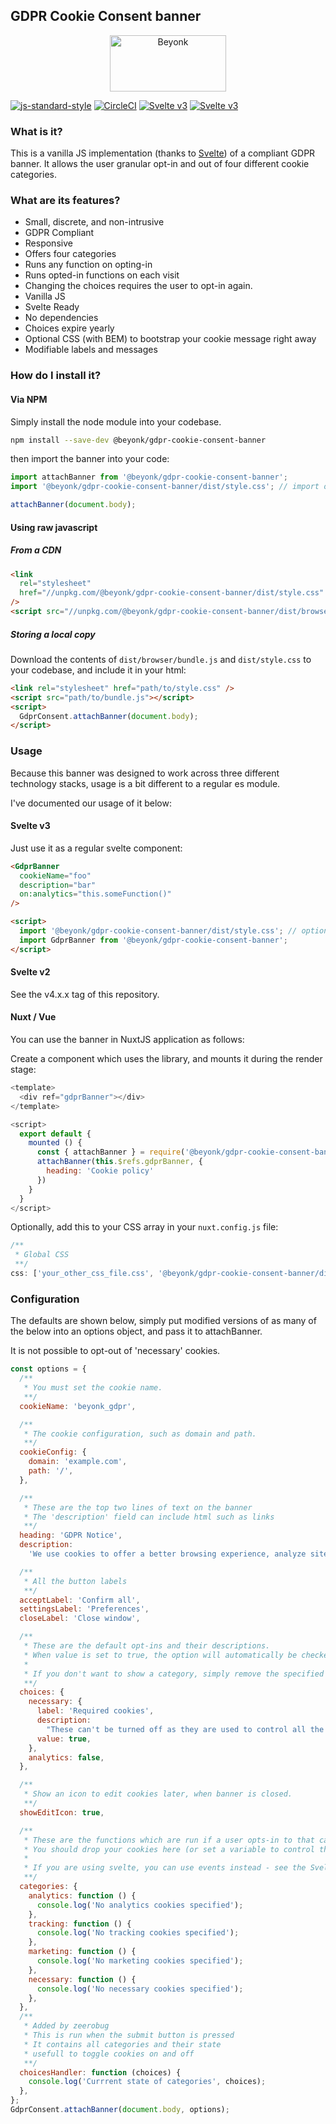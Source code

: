 ## GDPR Cookie Consent banner

<p align="center">
  <img width="186" height="90" src="https://user-images.githubusercontent.com/218949/44782765-377e7c80-ab80-11e8-9dd8-fce0e37c235b.png" alt="Beyonk" />
</p>

[![js-standard-style](https://img.shields.io/badge/code%20style-standard-brightgreen.svg)](http://standardjs.com) [![CircleCI](https://circleci.com/gh/beyonk-adventures/gdpr-cookie-consent-banner.svg?style=shield)](https://circleci.com/gh/beyonk-adventures/gdpr-cookie-consent-banner) [![Svelte v3](https://img.shields.io/badge/svelte-v2-orange.svg)](https://v2.svelte.dev) [![Svelte v3](https://img.shields.io/badge/svelte-v3-blueviolet.svg)](https://svelte.dev)

### What is it?

This is a vanilla JS implementation (thanks to [Svelte](http://svelte.dev)) of a compliant GDPR banner. It allows the user granular opt-in and out of four different cookie categories.

### What are its features?

- Small, discrete, and non-intrusive
- GDPR Compliant
- Responsive
- Offers four categories
- Runs any function on opting-in
- Runs opted-in functions on each visit
- Changing the choices requires the user to opt-in again.
- Vanilla JS
- Svelte Ready
- No dependencies
- Choices expire yearly
- Optional CSS (with BEM) to bootstrap your cookie message right away
- Modifiable labels and messages

### How do I install it?

#### Via NPM

Simply install the node module into your codebase.

```bash
npm install --save-dev @beyonk/gdpr-cookie-consent-banner
```

then import the banner into your code:

```js
import attachBanner from '@beyonk/gdpr-cookie-consent-banner';
import '@beyonk/gdpr-cookie-consent-banner/dist/style.css'; // import optional styles

attachBanner(document.body);
```

#### Using raw javascript

##### From a CDN

```html
<link
  rel="stylesheet"
  href="//unpkg.com/@beyonk/gdpr-cookie-consent-banner/dist/style.css"
/>
<script src="//unpkg.com/@beyonk/gdpr-cookie-consent-banner/dist/browser/bundle.min.js"></script>
```

##### Storing a local copy

Download the contents of `dist/browser/bundle.js` and `dist/style.css` to your codebase, and include it in your html:

```html
<link rel="stylesheet" href="path/to/style.css" />
<script src="path/to/bundle.js"></script>
<script>
  GdprConsent.attachBanner(document.body);
</script>
```

### Usage

Because this banner was designed to work across three different technology stacks, usage is a bit different to a regular es module.

I've documented our usage of it below:

#### Svelte v3

Just use it as a regular svelte component:

```html
<GdprBanner
  cookieName="foo"
  description="bar"
  on:analytics="this.someFunction()"
/>

<script>
  import '@beyonk/gdpr-cookie-consent-banner/dist/style.css'; // optional, you can also define your own styles
  import GdprBanner from '@beyonk/gdpr-cookie-consent-banner';
</script>
```

#### Svelte v2

See the v4.x.x tag of this repository.

#### Nuxt / Vue

You can use the banner in NuxtJS application as follows:

Create a component which uses the library, and mounts it during the render stage:

```js
<template>
  <div ref="gdprBanner"></div>
</template>

<script>
  export default {
    mounted () {
      const { attachBanner } = require('@beyonk/gdpr-cookie-consent-banner/dist/esm/bundle.js')
      attachBanner(this.$refs.gdprBanner, {
        heading: 'Cookie policy'
      })
    }
  }
</script>
```

Optionally, add this to your CSS array in your `nuxt.config.js` file:

```js
/**
 * Global CSS
 **/
css: ['your_other_css_file.css', '@beyonk/gdpr-cookie-consent-banner/dist/style.css'],
```

### Configuration

The defaults are shown below, simply put modified versions of as many of the below into an options object, and pass it to attachBanner.

It is not possible to opt-out of 'necessary' cookies.

```js
const options = {
  /**
   * You must set the cookie name.
   **/
  cookieName: 'beyonk_gdpr',

  /**
   * The cookie configuration, such as domain and path.
   **/
  cookieConfig: {
    domain: 'example.com',
    path: '/',
  },

  /**
   * These are the top two lines of text on the banner
   * The 'description' field can include html such as links
   **/
  heading: 'GDPR Notice',
  description:
    'We use cookies to offer a better browsing experience, analyze site traffic, personalize content, and serve targeted advertisements. Please review our <a href="/privacy-policy">privacy policy page</a>. By clicking accept, you consent to our privacy policy & use of cookies.',

  /**
   * All the button labels
   **/
  acceptLabel: 'Confirm all',
  settingsLabel: 'Preferences',
  closeLabel: 'Close window',

  /**
   * These are the default opt-ins and their descriptions.
   * When value is set to true, the option will automatically be checked on load.
   *
   * If you don't want to show a category, simply remove the specified key from this object.
   **/
  choices: {
    necessary: {
      label: 'Required cookies',
      description:
        "These can't be turned off as they are used to control all the other cookies",
      value: true,
    },
    analytics: false,
  },

  /**
   * Show an icon to edit cookies later, when banner is closed.
   **/
  showEditIcon: true,

  /**
   * These are the functions which are run if a user opts-in to that category.
   * You should drop your cookies here (or set a variable to control the later dropping of cookies.
   *
   * If you are using svelte, you can use events instead - see the Svelte section below.
   **/
  categories: {
    analytics: function () {
      console.log('No analytics cookies specified');
    },
    tracking: function () {
      console.log('No tracking cookies specified');
    },
    marketing: function () {
      console.log('No marketing cookies specified');
    },
    necessary: function () {
      console.log('No necessary cookies specified');
    },
  },
  /**
   * Added by zeerobug
   * This is run when the submit button is pressed
   * It contains all categories and their state
   * usefull to toggle cookies on and off
   **/
  choicesHandler: function (choices) {
    console.log('Currrent state of categories', choices);
  },
};
GdprConsent.attachBanner(document.body, options);
```
